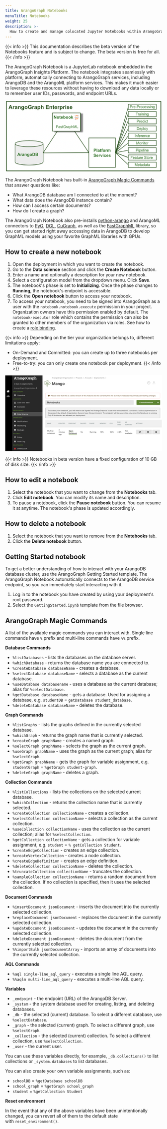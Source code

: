 ```yaml
---
title: ArangoGraph Notebooks
menuTitle: Notebooks
weight: 25
description: >-
  How to create and manage colocated Jupyter Notebooks within ArangoGraph
---
```

{{< info >}}
This documentation describes the beta version of the Notebooks feature and is
subject to change. The beta version is free for all.
{{< /info >}}

The ArangoGraph Notebook is a JupyterLab notebook embedded in the ArangoGraph
Insights Platform. The notebook integrates seamlessly with platform,
automatically connecting to ArangoGraph services, including ArangoDB and the
ArangoML platform services. This makes it much easier to leverage these
resources without having to download any data locally or to remember user IDs,
passwords, and endpoint URLs.

![ArangoGraph Notebooks Architecture](../../images/arangograph-notebooks-architecture.png)

The ArangoGraph Notebook has built-in [ArangoGraph Magic Commands](#arangograph-magic-commands)
that answer questions like:
- What ArangoDB database am I connected to at the moment?
- What data does the ArangoDB instance contain?
- How can I access certain documents?
- How do I create a graph?

The ArangoGraph Notebook also pre-installs [python-arango](https://docs.python-arango.com/en/main/)
and ArangoML connectors
to [PyG](https://github.com/arangoml/pyg-adapter),
[DGL](https://github.com/arangoml/dgl-adapter),
[CuGraph](https://github.com/arangoml/cugraph-adapter), as well as the
[FastGraphML](https://github.com/arangoml/fastgraphml)
library, so you can get started
right away accessing data in ArangoDB to develop GraphML models using your
favorite GraphML libraries with GPUs.

## How to create a new notebook

1. Open the deployment in which you want to create the notebook.
2. Go to the **Data science** section and click the **Create Notebook** button.
3. Enter a name and optionally a description for your new notebook. 
4. Select a configuration model from the dropdown menu. Click **Save**.
5. The notebook's phase is set to **Initializing**. Once the phase changes to
   **Running**, the notebook's endpoint is accessible.
6. Click the **Open notebook** button to access your notebook. 
7. To access your notebook, you need to be signed into ArangoGraph as a user with
   the `notebook.notebook.execute` permission in your project. Organization
   owners have this permission enabled by default. The `notebook-executor` role
   which contains the permission can also be granted to other members of the
   organization via roles. See how to create a
   [role binding](security-and-access-control/_index.md#how-to-view-edit-or-remove-role-bindings-of-a-policy).

{{< info >}}
Depending on the tier your organization belongs to, different limitations apply:
- On-Demand and Committed: you can create up to three notebooks per deployment.
- Free-to-try: you can only create one notebook per deployment.
{{< /info >}}

![Notebooks](../../images/arangograph-notebooks.png)

{{< info >}}
Notebooks in beta version have a fixed configuration of 10&nbsp;GB of disk size.
{{< /info >}}

## How to edit a notebook

1. Select the notebook that you want to change from the **Notebooks** tab.
2. Click **Edit notebook**. You can modify its name and description.
3. To pause a notebook, click the **Pause notebook** button. You can resume it
at anytime. The notebook's phase is updated accordingly.

## How to delete a notebook

1. Select the notebook that you want to remove from the **Notebooks** tab.
2. Click the **Delete notebook** button.

## Getting Started notebook

To get a better understanding of how to interact with your ArangoDB database
cluster, use the ArangoGraph Getting Started template.
The ArangoGraph Notebook automatically connects to the ArangoDB service
endpoint, so you can immediately start interacting with it.

1. Log in to the notebook you have created by using your deployment's root password.
2. Select the `GettingStarted.ipynb` template from the file browser.

## ArangoGraph Magic Commands

A list of the available magic commands you can interact with.
Single line commands have `%` prefix and multi-line commands have `%%` prefix.

**Database Commands**

- `%listDatabases` - lists the databases on the database server.
- `%whichDatabase` - returns the database name you are connected to.
- `%createDatabase databaseName` - creates a database.
- `%selectDatabase databaseName` - selects a database as the current database.
- `%useDatabase databasename` - uses a database as the current database;
  alias for `%selectDatabase`.
- `%getDatabase databaseName` - gets a database. Used for assigning a database,
   e.g. `studentDB` = `getDatabase student_database`.
- `%deleteDatabase databaseName` - deletes the database.

**Graph Commands**

- `%listGraphs` - lists the graphs defined in the currently selected database.
- `%whichGraph` - returns the graph name that is currently selected.
- `%createGraph graphName` - creates a named graph.
- `%selectGraph graphName` - selects the graph as the current graph.
- `%useGraph graphName` - uses the graph as the current graph;
  alias for `%selectGraph`.
- `%getGraph graphName` - gets the graph for variable assignment, 
  e.g. `studentGraph` = `%getGraph student-graph`.
- `%deleteGraph graphName` - deletes a graph.

**Collection Commands**

- `%listCollections` - lists the collections on the selected current database.
- `%whichCollection` - returns the collection name that is currently selected.
- `%createCollection collectionName` - creates a collection.
- `%selectCollection collectionName` - selects a collection as the current collection.
- `%useCollection collectionName` - uses the collection as the current collection;
  alias for `%selectCollection`.
- `%getCollection collectionName` - gets a collection for variable assignment,
  e.g. `student` = `% getCollection Student`.
- `%createEdgeCollection` - creates an edge collection.
- `%createVertexCollection` - creates a node collection.
- `%createEdgeDefinition` - creates an edge definition.
- `%deleteCollection collectionName` - deletes the collection.
- `%truncateCollection collectionName` - truncates the collection.
- `%sampleCollection collectionName` - returns a random document from the collection.
  If no collection is specified, then it uses the selected collection.

**Document Commands**

- `%insertDocument jsonDocument` - inserts the document into the currently selected collection.
- `%replaceDocument jsonDocument` - replaces the document in the currently selected collection.
- `%updateDocument jsonDocument` - updates the document in the currently selected collection.
- `%deleteDocument jsonDocument` - deletes the document from the currently selected collection.
- `%%importBulk jsonDocumentArray` - imports an array of documents into the currently selected collection.

**AQL Commands**

- `%aql single-line_aql_query` - executes a single line AQL query.
- `%%aqlm multi-line_aql_query` - executes a multi-line AQL query.

**Variables**

- `_endpoint` - the endpoint (URL) of the ArangoDB Server.
- `_system` - the system database used for creating, listing, and deleting databases.
- `_db` - the selected (current) database. To select a different database, use `%selectDatabase`.
- `_graph` - the selected (current) graph. To select a different graph, use `%selectGraph`.
- `_collection` - the selected (current) collection. To select a different collection, use `%selectCollection`.
- `_user` - the current user.

You can use these variables directly, for example, `_db.collections()` to list
collections or `_system.databases` to list databases.

You can also create your own variable assignments, such as:

- `schoolDB` = `%getDatabase schoolDB`
- `school_graph` = `%getGraph school_graph`
- `student` = `%getCollection Student`

**Reset environment**

In the event that any of the above variables have been unintentionally changed,
you can revert all of them to the default state with `reset_environment()`.
